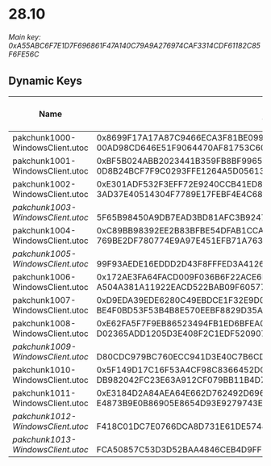 # 28.10

###### *Main key: 0xA55ABC6F7E1D7F696861F47A140C79A9A276974CAF3314CDF61182C85F6FE56C*

## Dynamic Keys

| Name                              | Key</br>GUID                                                                                            | High Res Textures |
|-----------------------------------|---------------------------------------------------------------------------------------------------------|-------------------|
| pakchunk1000-WindowsClient.utoc   | 0x8699F17A17A87C9466ECA3F81BE09913DFC2FE255B8A5DBA38CF3DD38E53DFF5</br>00AD98CD646E51F9064470AF81753C60 | ❌                 |
| pakchunk1001-WindowsClient.utoc   | 0xBF5B024ABB2023441B359FB8BF99659705B59FB33D75A817E06B3163BFE847FE</br>0D8B24BCF7F9C0293FFE1264A5D05613 | ✔️                 |
| pakchunk1002-WindowsClient.utoc   | 0xE301ADF532F3EFF72E9240CCB41ED8F0766F8B47D734330BB1D0ACEA4F7C38CF</br>3AD37E40514304F7789E17FEBF4E4C68 | ✔️                 |
| *pakchunk1003-WindowsClient.utoc*   | </br>5F65B98450A9DB7EAD3BD81AFC3B9247 | ❌                 |
| pakchunk1004-WindowsClient.utoc   | 0xC89BB98392EE2B83BFBE54DFAB1CCA84C345B4F36EF007C7CFBFCACC43881D76</br>769BE2DF780774E9A97E451EFB71A763 | ❌                 |
| *pakchunk1005-WindowsClient.utoc*   | </br>99F93AEDE16EDDD2D43F8FFFED3A4126 | ❌                 |
| pakchunk1006-WindowsClient.utoc   | 0x172AE3FA64FACD009F036B6F22ACE6D6534CD9D98DF31B6F66CFC08ABCFD6438</br>A504A381A11922EACD522BAB09F60577 | ❌                 |
| pakchunk1007-WindowsClient.utoc   | 0xD9EDA39EDE6280C49EBDCE1F32E9D015BBBF11F477351A3137050B52D1FDD437</br>BE4F0BD53F53B4B8E570EEBF8829D35A | ❌                 |
| pakchunk1008-WindowsClient.utoc   | 0xE62FA5F7F9EB86523494FB1ED6BFEA0AAAB64F82F87EAFCAFDAFA9EC3F4F1621</br>D02365ADD1205D3E408F2C1EDF520907 | ❌                 |
| *pakchunk1009-WindowsClient.utoc*   | </br>D80CDC979BC760ECC941D3E40C7B6CD2 | ✔️                 |
| pakchunk1010-WindowsClient.utoc   | 0x5F149D17C16F53A4CF98C8366452DCC4F5C5CA89B7B3921C0E9485CFCADC75F4</br>DB982042FC23E63A912CF079BB11B4D7 | ❌                 |
| pakchunk1011-WindowsClient.utoc   | 0xE3184D2A84AEA64E662D762492D696616337348975B358927667D5230CBD31ED</br>E4873B9E0B86905E8654D93E9279743E | ✔️                 |
| *pakchunk1012-WindowsClient.utoc*   | </br>F418C01DC7E0766DCA8D731E61DE5748 | ✔️                 |
| *pakchunk1013-WindowsClient.utoc*   | </br>FCA50857C53D3D52BAA4846CEB4D9FF5 | ❌                 |